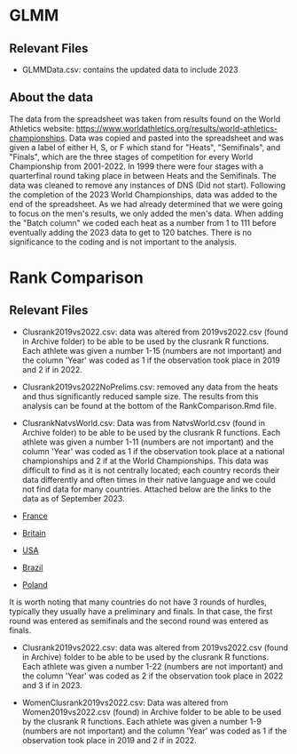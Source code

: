# GLMM
## Relevant Files
+ GLMMData.csv: contains the updated data to include 2023

## About the data
The data from the spreadsheet was taken from results found on the World Athletics
website: https://www.worldathletics.org/results/world-athletics-championships. 
Data was copied and pasted into the spreadsheet and was given a label of either 
H, S, or F which stand for "Heats", "Semifinals", and "Finals", which are the 
three stages of competition for every World Championship from 2001-2022.  In 
1999 there were four stages with a quarterfinal round taking place in between 
Heats and the Semifinals.  The data was cleaned to remove any instances of DNS 
(Did not start).  Following the completion of the 2023 World Championships, data
was added to the end of the spreadsheet.  As we had already determined that we
were going to focus on the men's results, we only added the men's data.  When
adding the "Batch column" we coded each heat as a number from 1 to 111 before
eventually adding the 2023 data to get to 120 batches.  There is no significance
to the coding and is not important to the analysis.

# Rank Comparison
## Relevant Files
+ Clusrank2019vs2022.csv: data was altered from 2019vs2022.csv (found in Archive 
folder) to be able to be used by the clusrank R functions.  Each athlete was
given a number 1-15 (numbers are not important) and the column 'Year' was coded
as 1 if the observation took place in 2019 and 2 if in 2022.

+ Clusrank2019vs2022NoPrelims.csv: removed any data from the heats and thus
significantly reduced sample size.  The results from this analysis can be found
at the bottom of the RankComparison.Rmd file.

+ ClusrankNatvsWorld.csv: Data was from NatvsWorld.csv (found in Archive folder)
to be able to be used by the clusrank R functions. Each athlete was given a
number 1-11 (numbers are not important) and the column 'Year' was coded as 1 if the observation took place at a national championships and 2 if at the World Championships. This data was difficult to find as it is not centrally located; each country records their data differently and often times in their native language and we could not
find data for many countries.  Attached below are the links to the data as of September 2023.

+ [France](https://bases.athle.fr/asp.net/liste.aspx?frmbase=lives&frmmode=1&frmespace=0&frmcompetition=264985&frmepreuvem=110m+Haies+(106)+%2f+TCM&frmtour=7&frmserie=)
+ [Britain](https://www.watchathletics.com/page/3278/results-british-athletics-championships-2022)
+ [USA](https://www.flashresults.com/2022_Meets/Outdoor/06-23_USATF/116-1_compiled.htm)
+ [Brazil](https://cbat.org.br/novo/competicoes/trofeu_brasil/2022/resultados.php)
+ [Poland](https://mps.domtel-sport.pl/pdf/M110_3_r.pdf)

It is worth noting that many countries do not have 3 rounds of hurdles, typically
they usually have a preliminary and finals.  In that case, the first round was
entered as semifinals and the second round was entered as finals.

+ Clusrank2019vs2022.csv: data was altered from 2019vs2022.csv (found in Archive)
folder to be able to be used by the clusrank R functions. 
Each athlete was given a number 1-22 (numbers are not important)
and the column 'Year' was coded as 2 if the observation took place in 2022 and 
3 if in 2023.

+ WomenClusrank2019vs2022.csv: Data was altered from Women2019vs2022.csv (found)
in Archive folder to be able to be used by the clusrank R functions. 
Each athlete was given a number 1-9 (numbers are not 
important) and the column 'Year' was coded as 1 if the observation took place in
2019 and 2 if in 2022.
